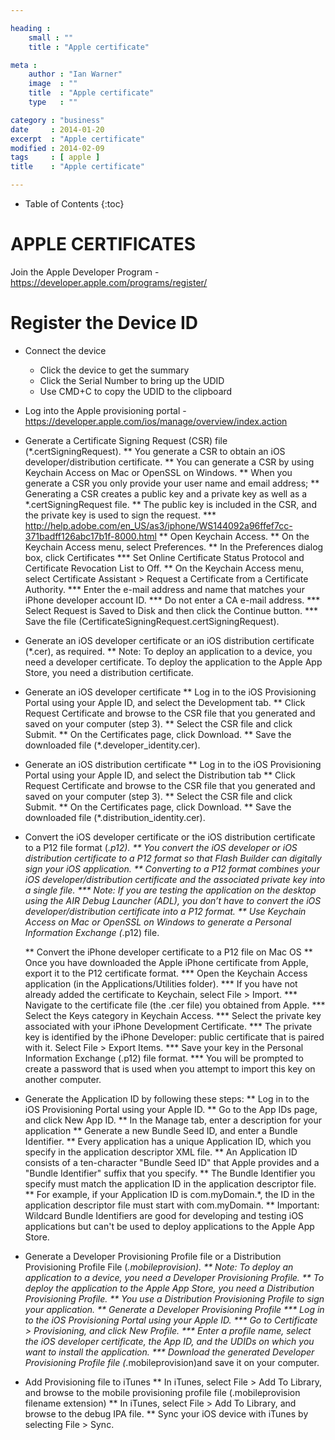 ```yaml
---

heading :
    small : ""
    title : "Apple certificate"

meta :
    author : "Ian Warner"
    image  : ""
    title  : "Apple certificate"
    type   : ""

category : "business"
date     : 2014-01-20
excerpt  : "Apple certificate"
modified : 2014-02-09
tags     : [ apple ]
title    : "Apple certificate"

---
```


* Table of Contents
{:toc}

# APPLE CERTIFICATES

Join the Apple Developer Program - https://developer.apple.com/programs/register/

# Register the Device ID

* Connect the device
    * Click the device to get the summary
    * Click the Serial Number to bring up the UDID
    * Use CMD+C to copy the UDID to the clipboard

* Log into the Apple provisioning portal - https://developer.apple.com/ios/manage/overview/index.action

* Generate a Certificate Signing Request (CSR) file (*.certSigningRequest).
    ** You generate a CSR to obtain an iOS developer/distribution certificate.
    ** You can generate a CSR by using Keychain Access on Mac or OpenSSL on Windows.
    ** When you generate a CSR you only provide your user name and email address;
    ** Generating a CSR creates a public key and a private key as well as a *.certSigningRequest file.
    ** The public key is included in the CSR, and the private key is used to sign the request.
        *** http://help.adobe.com/en_US/as3/iphone/WS144092a96ffef7cc-371badff126abc17b1f-8000.html
    ** Open Keychain Access.
    ** On the Keychain Access menu, select Preferences.
    ** In the Preferences dialog box, click Certificates
        *** Set Online Certificate Status Protocol and Certificate Revocation List to Off.
    ** On the Keychain Access menu, select Certificate Assistant > Request a Certificate from a Certificate Authority.
        *** Enter the e-mail address and name that matches your iPhone developer account ID.
        *** Do not enter a CA e-mail address.
        *** Select Request is Saved to Disk and then click the Continue button.
        *** Save the file (CertificateSigningRequest.certSigningRequest).

* Generate an iOS developer certificate or an iOS distribution certificate (*.cer), as required.
    ** Note: To deploy an application to a device, you need a developer certificate.
    To deploy the application to the Apple App Store, you need a distribution certificate.

* Generate an iOS developer certificate
    ** Log in to the iOS Provisioning Portal using your Apple ID, and select the Development tab.
    ** Click Request Certificate and browse to the CSR file that you generated and saved on your computer (step 3).
    ** Select the CSR file and click Submit.
    ** On the Certificates page, click Download.
    ** Save the downloaded file (*.developer_identity.cer).

* Generate an iOS distribution certificate
    ** Log in to the iOS Provisioning Portal using your Apple ID, and select the Distribution tab
    ** Click Request Certificate and browse to the CSR file that you generated and saved on your computer (step 3).
    ** Select the CSR file and click Submit.
    ** On the Certificates page, click Download.
    ** Save the downloaded file (*.distribution_identity.cer).

* Convert the iOS developer certificate or the iOS distribution certificate to a P12 file format (*.p12).
    ** You convert the iOS developer or iOS distribution certificate to a P12 format so that Flash Builder can digitally sign your iOS application.
    ** Converting to a P12 format combines your iOS developer/distribution certificate and the associated private key into a single file.
        *** Note: If you are testing the application on the desktop using the AIR Debug Launcher (ADL), you don’t have to convert the iOS developer/distribution certificate into a P12 format.
    ** Use Keychain Access on Mac or OpenSSL on Windows to generate a Personal Information Exchange (*.p12) file.

    ** Convert the iPhone developer certificate to a P12 file on Mac OS
    ** Once you have downloaded the Apple iPhone certificate from Apple, export it to the P12 certificate format.
        *** Open the Keychain Access application (in the Applications/Utilities folder).
        *** If you have not already added the certificate to Keychain, select File > Import.
        *** Navigate to the certificate file (the .cer file) you obtained from Apple.
        *** Select the Keys category in Keychain Access.
        *** Select the private key associated with your iPhone Development Certificate.
        *** The private key is identified by the iPhone Developer: <First Name> <Last Name> public certificate that is paired with it. Select File > Export Items.
        *** Save your key in the Personal Information Exchange (.p12) file format.
        *** You will be prompted to create a password that is used when you attempt to import this key on another computer.

* Generate the Application ID by following these steps:
    ** Log in to the iOS Provisioning Portal using your Apple ID.
    ** Go to the App IDs page, and click New App ID.
    ** In the Manage tab, enter a description for your application
    ** Generate a new Bundle Seed ID, and enter a Bundle Identifier.
    ** Every application has a unique Application ID, which you specify in the application descriptor XML file.
    ** An Application ID consists of a ten-character "Bundle Seed ID" that Apple provides and a "Bundle Identifier" suffix that you specify.
    ** The Bundle Identifier you specify must match the application ID in the application descriptor file.
    ** For example, if your Application ID is com.myDomain.*, the ID in the application descriptor file must start with com.myDomain.
    ** Important: Wildcard Bundle Identifiers are good for developing and testing iOS applications but can't be used to deploy applications to the Apple App Store.

* Generate a Developer Provisioning Profile file or a Distribution Provisioning Profile File (*.mobileprovision).
    ** Note: To deploy an application to a device, you need a Developer Provisioning Profile.
    ** To deploy the application to the Apple App Store, you need a Distribution Provisioning Profile.
    ** You use a Distribution Provisioning Profile to sign your application.
    ** Generate a Developer Provisioning Profile
        *** Log in to the iOS Provisioning Portal using your Apple ID.
        *** Go to Certificate > Provisioning, and click New Profile.
        *** Enter a profile name, select the iOS developer certificate, the App ID, and the UDIDs on which you want to install the application.
        *** Download the generated Developer Provisioning Profile file (*.mobileprovision)and save it on your computer.

* Add Provisioning file to iTunes
    ** In iTunes, select File > Add To Library, and browse to the mobile provisioning profile file (.mobileprovision filename extension)
    ** In iTunes, select File > Add To Library, and browse to the debug IPA file.
    ** Sync your iOS device with iTunes by selecting File > Sync.
